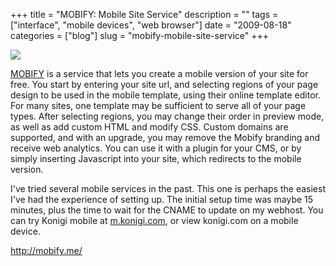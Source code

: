 +++
title = "MOBIFY: Mobile Site Service"
description = ""
tags = ["interface", "mobile devices", "web browser"]
date = "2009-08-18"
categories = ["blog"]
slug = "mobify-mobile-site-service"
+++



  <div class="notebook-screenshot"><a href="http://mobify.me/"><img id='bluga-thumbnail-1860' class='bluga-thumbnail large' src='http://media.konigi.com/bluga/
wt4a8aa8ef98434.jpg'/></a></div><p><a href="http://mobify.me/">MOBIFY</a> is a service that lets you create a mobile version of your site for free.  You start by entering your site url, and selecting regions of your page design to be used in the mobile template, using their online template editor. For many sites, one template may be sufficient to serve all of your page types. After selecting regions, you may change their order in preview mode, as well as add custom HTML and modify CSS. Custom domains are supported, and with an upgrade, you may remove the Mobify branding and receive web analytics. You can use it with a plugin for your CMS, or by simply inserting Javascript into your site, which redirects to the mobile version.</p>
<p>I've tried several mobile services in the past. This one is perhaps the easiest I've had the experience of setting up. The initial setup time was maybe 15 minutes, plus the time to wait for the CNAME to update on my webhost. You can try Konigi mobile at <a href="http://m.konigi.com/">m.konigi.com</a>, or view konigi.com on a mobile device.</p>
    
  <a href="http://mobify.me/">http://mobify.me/</a>
